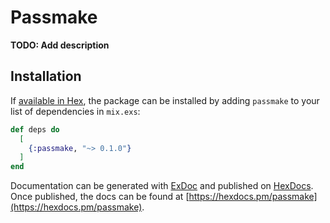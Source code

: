 # Passmake

**TODO: Add description**

## Installation

If [available in Hex](https://hex.pm/docs/publish), the package can be installed
by adding `passmake` to your list of dependencies in `mix.exs`:

```elixir
def deps do
  [
    {:passmake, "~> 0.1.0"}
  ]
end
```

Documentation can be generated with [ExDoc](https://github.com/elixir-lang/ex_doc)
and published on [HexDocs](https://hexdocs.pm). Once published, the docs can
be found at [https://hexdocs.pm/passmake](https://hexdocs.pm/passmake).

